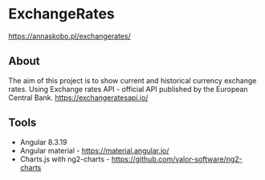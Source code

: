 # ExchangeRates

https://annaskobo.pl/exchangerates/

## About

The aim of this project is to show current and historical currency exchange rates.
Using Exchange rates API - official API published by the European Central Bank.
https://exchangeratesapi.io/

## Tools

* Angular 8.3.19
* Angular material - https://material.angular.io/
* Charts.js with ng2-charts - https://github.com/valor-software/ng2-charts
